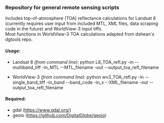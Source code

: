 ### Repository for general remote sensing scripts

Includes top-of-atmosphere (TOA) reflectance calculations for Landsat 8 (currently requires user input from included MTL, XML files, data scraping code in the future) and WorldView-3 input tiffs.  
Most functions in WorldView-3 TOA calculations adapted from dshean's dgtools repo.


#### *Usage:*

- Landsat 8
*(from command line):*
python L8_TOA_refl.py -in --multiband_tiff -in_MTL --MTL_filename -out --output_toa_refl_filename

- WorldView-3
*(from command line):*
python wv3_TOA_refl.py -in --single_band_tiff -in_band --band_code -in_x --XML_filename -out --output_toa_refl_filename


#### Required:
  - gdal (https://www.gdal.org/)
  - geoio (https://github.com/DigitalGlobe/geoio)
